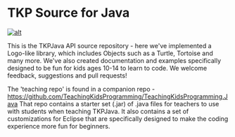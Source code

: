 TKP Source for Java
===================================
[![alt](http://rawgit.com/sunix/99c0da57ec96147bfd73/raw/e3eb038a56f7b9ed635eb06f551ccb225bbf50a9/codenvy-contribute-2.svg)](https://codenvy.com/f?id=wvze4gb3kkwsvioa)

This is the TKPJava API source repository - here we've implemented a Logo-like library, which includes Objects such as a Turtle, Tortoise and many more.  We've also created documentation and examples specifically designed to be fun for kids ages 10-14 to learn to code.  We welcome feedback, suggestions and pull requests!  

The 'teaching repo' is found in a companion repo - https://github.com/TeachingKidsProgramming/TeachingKidsProgramming.Java
That repo contains a starter set (.jar) of .java files for teachers to use with students when teaching TKPJava.  It also contains a set of customizations for Eclipse that are specifically designed to make the coding experience more fun for beginners.




